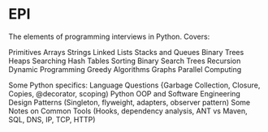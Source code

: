# EPI
The elements of programming interviews in Python. Covers:

Primitives
Arrays
Strings
Linked Lists
Stacks and Queues
Binary Trees
Heaps
Searching
Hash Tables
Sorting
Binary Search Trees
Recursion
Dynamic Programming
Greedy Algorithms
Graphs
Parallel Computing

Some Python specifics:
Language Questions {Garbage Collection, Closure, Copies, @decorator, scoping)
Python OOP and Software Engineering Design Patterns (Singleton, flyweight, adapters, observer pattern)
Some Notes on Common Tools (Hooks, dependency analysis, ANT vs Maven, SQL, DNS, IP, TCP, HTTP)
